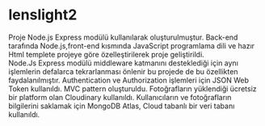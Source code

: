 # lenslight2
Proje Node.js Express modülü kullanılarak oluşturulmuştur. Back-end tarafında Node.js,front-end kısmında JavaScript programlama dili ve hazır Html templete projeye göre özelleştirilerek proje geliştirildi.\
Node.Js Express modülü middleware katmanını desteklediği için aynı işlemlerin defalarca tekrarlanması önlenir bu projede de bu özellikten faydalanılmıştır.
Authentication ve Authorization işlemleri için JSON Web Token kullanıldı. 
MVC pattern oluşturuldu.
Fotoğrafların yüklendiği ücretsiz bir platform olan Cloudinary kullanıldı.
Kullanıcıların ve fotoğrafların bilgilerini saklamak için MongoDB Atlas, Cloud tabanlı bir veri tabanı kullanıldı.
